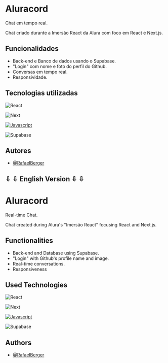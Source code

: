 # Aluracord

Chat em tempo real.

Chat criado durante a Imersão React da Alura com foco em React e Next.js.


## Funcionalidades

- Back-end e Banco de dados usando o Supabase.
- "Login" com nome e foto do perfil do Github.
- Conversas em tempo real.
- Responsividade.

## Tecnologias utilizadas

![React](https://img.shields.io/badge/React-0A66C2?style=for-the-badge&logo=react&logoColor=61DAFB)

![Next](https://img.shields.io/badge/Next.js-171717?style=for-the-badge&logo=Next.js&logoColor=white)

[![Javascript](https://camo.githubusercontent.com/aeddc848275a1ffce386dc81c04541654ca07b2c43bbb8ad251085c962672aea/68747470733a2f2f696d672e736869656c64732e696f2f62616467652f6a6176617363726970742d2532333332333333302e7376673f7374796c653d666f722d7468652d6261646765266c6f676f3d6a617661736372697074266c6f676f436f6c6f723d253233463744463145)]()

![Supabase](https://img.shields.io/badge/Supabase-ffffff?style=for-the-badge&logo=supabase)


## Autores

- [@RafaelBerger](https://www.github.com/RafaelBerger)


##  ⇩	⇩	 English Version  ⇩	⇩	


# Aluracord

Real-time Chat.

Chat created during Alura's "Imersão React" focusing React and Next.js.

## Functionalities

- Back-end and Database using Supabase.
- "Login" with Github's profile name and image.
- Real-time conversations.
- Responsiveness


## Used Technologies

![React](https://img.shields.io/badge/React-0A66C2?style=for-the-badge&logo=react&logoColor=61DAFB)

![Next](https://img.shields.io/badge/Next.js-171717?style=for-the-badge&logo=Next.js&logoColor=white)

[![Javascript](https://camo.githubusercontent.com/aeddc848275a1ffce386dc81c04541654ca07b2c43bbb8ad251085c962672aea/68747470733a2f2f696d672e736869656c64732e696f2f62616467652f6a6176617363726970742d2532333332333333302e7376673f7374796c653d666f722d7468652d6261646765266c6f676f3d6a617661736372697074266c6f676f436f6c6f723d253233463744463145)]()

![Supabase](https://img.shields.io/badge/Supabase-ffffff?style=for-the-badge&logo=supabase)


## Authors

- [@RafaelBerger](https://www.github.com/RafaelBerger)
